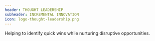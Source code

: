 ```yaml
---
header: THOUGHT LEADERSHIP
subheader: INCREMENTAL INNOVATION
icon: logo-thought-leadership.png
---
```

Helping to identify quick wins while nurturing disruptive opportunities.
